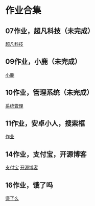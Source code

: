 # 作业合集
<h2>07作业，超凡科技（未完成）</h2>
<a href="https://hrhuangbao.github.io/1909-1/第一阶段/zuoye/html/zuoye1.html">超凡科技</a>
<h2>09作业，小鹿（未完成）</h2>
<a href="https://hrhuangbao.github.io/1909-1/第一阶段/xiaolu/html/bao.html">小鹿</a>
<h2>10作业，管理系统（未完成）</h2>
<a href="https://hrhuangbao.github.io/1909-1/第一阶段/10day/html/01.html">系统管理</a>
<h2>11作业，安卓小人，搜索框</h2>
<a href="https://hrhuangbao.github.io/1909-1/第一阶段/11day/html/01.html">作业</a>
<h2>14作业，支付宝，开源博客</h2>
<a href="https://hrhuangbao.github.io/1909-1/第一阶段/day14/html/01.html">支付宝</a>
<a href="https://hrhuangbao.github.io/1909-1/第一阶段/day14/html/02.html">开源博客</a>
<h2>16作业，饿了吗</h2>
<a href="https://hrhuangbao.github.io/1909-1/第一阶段/day15/html/01.html">饿了么</a>